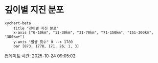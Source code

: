 # 깊이별 지진 분포

```mermaid
xychart-beta
    title "깊이별 지진 분포"
    x-axis ["0-10km", "11-30km", "31-70km", "71-150km", "151-300km", "300km+"]
    y-axis "발생 횟수" 0 --> 1780
    bar [873, 1778, 171, 26, 1, 3]
```

업데이트 시간: 2025-10-24 09:05:02
